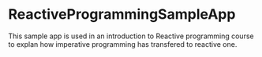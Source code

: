 # ReactiveProgrammingSampleApp
This sample app is used in an introduction to Reactive programming course to explan how imperative programming has transfered to reactive one.
